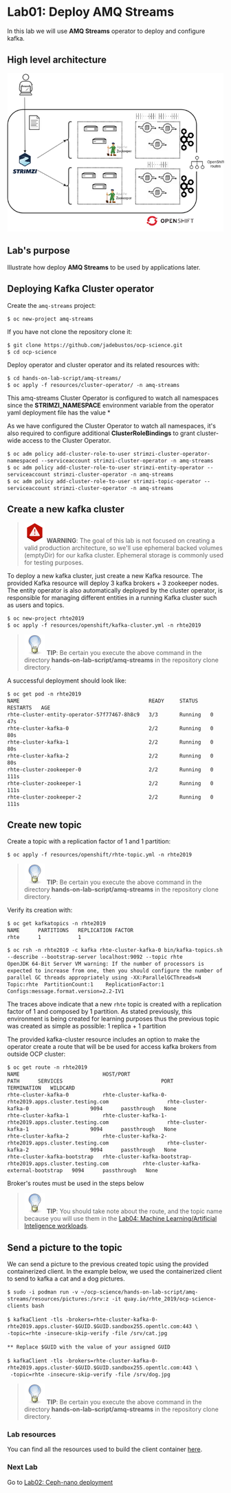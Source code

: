 # Lab01: Deploy AMQ Streams

In this lab we will use **AMQ Streams** operator to deploy and configure kafka.

## High level architecture

![amq](imgs/amq-streams.png)

## Lab's purpose

Illustrate how deploy **AMQ Streams** to be used by applications later.

## Deploying Kafka Cluster operator

Create the `amq-streams` project:

```
$ oc new-project amq-streams
```

If you have not clone the repository clone it:

```
$ git clone https://github.com/jadebustos/ocp-science.git
$ cd ocp-science
```

Deploy operator and cluster operator and its related resources with:

```
$ cd hands-on-lab-script/amq-streams/
$ oc apply -f resources/cluster-operator/ -n amq-streams
```

This amq-streams Cluster Operator is configured to watch all namespaces since the **STRIMZI_NAMESPACE** environment variable from the operator yaml deployment file has the value *

As we have configured the Cluster Operator to watch all namespaces, it's also required to configure additional __ClusterRoleBindings__ to grant cluster-wide access to the Cluster Operator.

```
$ oc adm policy add-cluster-role-to-user strimzi-cluster-operator-namespaced --serviceaccount strimzi-cluster-operator -n amq-streams
$ oc adm policy add-cluster-role-to-user strimzi-entity-operator --serviceaccount strimzi-cluster-operator -n amq-streams
$ oc adm policy add-cluster-role-to-user strimzi-topic-operator --serviceaccount strimzi-cluster-operator -n amq-streams
```

## Create a new kafka cluster

> ![WARNING](../imgs/warning-icon.png) **WARNING**: The goal of this lab is not focused on creating a valid production architecture, so we'll use ephemeral backed volumes (emptyDir) for our kafka cluster.
Ephemeral storage is commonly used for testing purposes.

To deploy a new kafka cluster, just create a new Kafka resource. The provided Kafka resource will deploy 3 kafka brokers + 3 zookeeper nodes. The entity operator is also automatically deployed by the cluster operator, is responsible for managing different entities in a running Kafka cluster such as users and topics.

```
$ oc new-project rhte2019
$ oc apply -f resources/openshift/kafka-cluster.yml -n rhte2019
```

> ![TIP](../imgs/tip-icon.png) **TIP**: Be certain you execute the above command in the directory **hands-on-lab-script/amq-streams** in the repository clone directory.

A successful deployment should look like:

```
$ oc get pod -n rhte2019
NAME                                          READY     STATUS    RESTARTS   AGE
rhte-cluster-entity-operator-57f77467-8h8c9   3/3       Running   0          47s
rhte-cluster-kafka-0                          2/2       Running   0          80s
rhte-cluster-kafka-1                          2/2       Running   0          80s
rhte-cluster-kafka-2                          2/2       Running   0          80s
rhte-cluster-zookeeper-0                      2/2       Running   0          111s
rhte-cluster-zookeeper-1                      2/2       Running   0          111s
rhte-cluster-zookeeper-2                      2/2       Running   0          111s
```

## Create new topic

Create a topic with a replication factor of 1 and 1 partition:

```
$ oc apply -f resources/openshift/rhte-topic.yml -n rhte2019
```

> ![TIP](../imgs/tip-icon.png) **TIP**: Be certain you execute the above command in the directory **hands-on-lab-script/amq-streams** in the repository clone directory.

Verify its creation with:

```
$ oc get kafkatopics -n rhte2019
NAME      PARTITIONS   REPLICATION FACTOR
rhte      1            1
```
```
$ oc rsh -n rhte2019 -c kafka rhte-cluster-kafka-0 bin/kafka-topics.sh --describe --bootstrap-server localhost:9092 --topic rhte
OpenJDK 64-Bit Server VM warning: If the number of processors is expected to increase from one, then you should configure the number of parallel GC threads appropriately using -XX:ParallelGCThreads=N
Topic:rhte	PartitionCount:1	ReplicationFactor:1	Configs:message.format.version=2.2-IV1

```

The traces above indicate that a new `rhte` topic is created with a replication factor of 1 and composed by 1 partition.
As stated previously, this environment is being created for learning purposes thus the previous topic was created as simple as possible: 1 replica + 1 partition

The provided kafka-cluster resource includes an option to make the operator create a route that will be be used for access kafka brokers from outside OCP cluster:

```
$ oc get route -n rhte2019
NAME                           HOST/PORT                                                      PATH      SERVICES                                PORT      TERMINATION   WILDCARD
rhte-cluster-kafka-0           rhte-cluster-kafka-0-rhte2019.apps.cluster.testing.com                   rhte-cluster-kafka-0                    9094      passthrough   None
rhte-cluster-kafka-1           rhte-cluster-kafka-1-rhte2019.apps.cluster.testing.com                   rhte-cluster-kafka-1                    9094      passthrough   None
rhte-cluster-kafka-2           rhte-cluster-kafka-2-rhte2019.apps.cluster.testing.com                   rhte-cluster-kafka-2                    9094      passthrough   None
rhte-cluster-kafka-bootstrap   rhte-cluster-kafka-bootstrap-rhte2019.apps.cluster.testing.com           rhte-cluster-kafka-external-bootstrap   9094      passthrough   None
```

Broker's routes must be used in the steps below

> ![TIP](../imgs/tip-icon.png) **TIP**: You should take note about the route, and the topic name because you will use them in the [Lab04: Machine Learning/Artificial Inteligence workloads](https://github.com/jadebustos/ocp-science/blob/master/hands-on-lab-script/applications/ml.md).

## Send a picture to the topic

We can send a picture to the previous created topic using the provided containerized client.
In the example below, we used the containerized client to send to kafka a cat and a dog pictures.

```
$ sudo -i podman run -v ~/ocp-science/hands-on-lab-script/amq-streams/resources/pictures:/srv:z -it quay.io/rhte_2019/ocp-science-clients bash

$ kafkaClient -tls -brokers=rhte-cluster-kafka-0-rhte2019.apps.cluster-$GUID.$GUID.sandbox255.opentlc.com:443 \
-topic=rhte -insecure-skip-verify -file /srv/cat.jpg

** Replace $GUID with the value of your assigned GUID

$ kafkaClient -tls -brokers=rhte-cluster-kafka-0-rhte2019.apps.cluster-$GUID.$GUID.sandbox255.opentlc.com:443 \
 -topic=rhte -insecure-skip-verify -file /srv/dog.jpg
```

> ![TIP](../imgs/tip-icon.png) **TIP**: Be certain you execute the above command in the directory **hands-on-lab-script/amq-streams** in the repository clone directory.

### Lab resources

You can find all the resources used to build the client container [here](https://github.com/jadebustos/ocp-science/tree/master/hands-on-lab-script/intro/aio-client).

### Next Lab
Go to [Lab02: Ceph-nano deployment](https://github.com/jadebustos/ocp-science/blob/master/hands-on-lab-script/ceph/README.md)
